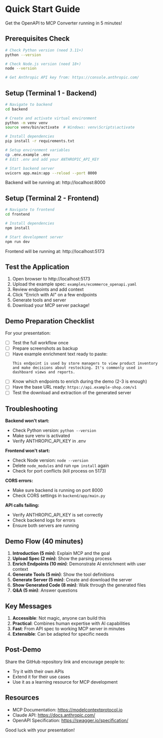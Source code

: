 # Quick Start Guide

Get the OpenAPI to MCP Converter running in 5 minutes!

## Prerequisites Check

```bash
# Check Python version (need 3.11+)
python --version

# Check Node.js version (need 18+)
node --version

# Get Anthropic API key from: https://console.anthropic.com/
```

## Setup (Terminal 1 - Backend)

```bash
# Navigate to backend
cd backend

# Create and activate virtual environment
python -m venv venv
source venv/bin/activate  # Windows: venv\Scripts\activate

# Install dependencies
pip install -r requirements.txt

# Setup environment variables
cp .env.example .env
# Edit .env and add your ANTHROPIC_API_KEY

# Start backend server
uvicorn app.main:app --reload --port 8000
```

Backend will be running at: http://localhost:8000

## Setup (Terminal 2 - Frontend)

```bash
# Navigate to frontend
cd frontend

# Install dependencies
npm install

# Start development server
npm run dev
```

Frontend will be running at: http://localhost:5173

## Test the Application

1. Open browser to http://localhost:5173
2. Upload the example spec: `examples/ecommerce_openapi.yaml`
3. Review endpoints and add context
4. Click "Enrich with AI" on a few endpoints
5. Generate tools and server
6. Download your MCP server package!

## Demo Preparation Checklist

For your presentation:

- [ ] Test the full workflow once
- [ ] Prepare screenshots as backup
- [ ] Have example enrichment text ready to paste:
  ```
  This endpoint is used by store managers to view product inventory
  and make decisions about restocking. It's commonly used in
  dashboard views and reports.
  ```
- [ ] Know which endpoints to enrich during the demo (2-3 is enough)
- [ ] Have the base URL ready: `https://api.example-shop.com/v1`
- [ ] Test the download and extraction of the generated server

## Troubleshooting

**Backend won't start:**
- Check Python version: `python --version`
- Make sure venv is activated
- Verify ANTHROPIC_API_KEY in .env

**Frontend won't start:**
- Check Node version: `node --version`
- Delete `node_modules` and run `npm install` again
- Check for port conflicts (kill process on 5173)

**CORS errors:**
- Make sure backend is running on port 8000
- Check CORS settings in `backend/app/main.py`

**API calls failing:**
- Verify ANTHROPIC_API_KEY is set correctly
- Check backend logs for errors
- Ensure both servers are running

## Demo Flow (40 minutes)

1. **Introduction (5 min)**: Explain MCP and the goal
2. **Upload Spec (2 min)**: Show the parsing process
3. **Enrich Endpoints (10 min)**: Demonstrate AI enrichment with user context
4. **Generate Tools (5 min)**: Show the tool definitions
5. **Generate Server (5 min)**: Create and download the server
6. **Show Generated Code (8 min)**: Walk through the generated files
7. **Q&A (5 min)**: Answer questions

## Key Messages

1. **Accessible**: Not magic, anyone can build this
2. **Practical**: Combines human expertise with AI capabilities
3. **Fast**: From API spec to working MCP server in minutes
4. **Extensible**: Can be adapted for specific needs

## Post-Demo

Share the GitHub repository link and encourage people to:
- Try it with their own APIs
- Extend it for their use cases
- Use it as a learning resource for MCP development

## Resources

- MCP Documentation: https://modelcontextprotocol.io
- Claude API: https://docs.anthropic.com/
- OpenAPI Specification: https://swagger.io/specification/

Good luck with your presentation!
